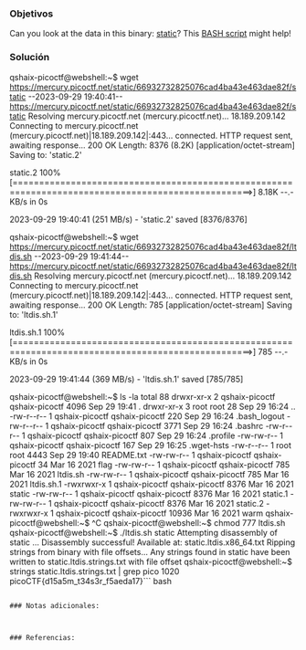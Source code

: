 ### Objetivos 
Can you look at the data in this binary: [static](https://mercury.picoctf.net/static/66932732825076cad4ba43e463dae82f/static)? This [BASH script](https://mercury.picoctf.net/static/66932732825076cad4ba43e463dae82f/ltdis.sh) might help!

### Solución 

qshaix-picoctf@webshell:~$ wget https://mercury.picoctf.net/static/66932732825076cad4ba43e463dae82f/static
--2023-09-29 19:40:41--  https://mercury.picoctf.net/static/66932732825076cad4ba43e463dae82f/static
Resolving mercury.picoctf.net (mercury.picoctf.net)... 18.189.209.142
Connecting to mercury.picoctf.net (mercury.picoctf.net)|18.189.209.142|:443... connected.
HTTP request sent, awaiting response... 200 OK
Length: 8376 (8.2K) [application/octet-stream]
Saving to: 'static.2'

static.2                                       100%[===================================================================================================>]   8.18K  --.-KB/s    in 0s      

2023-09-29 19:40:41 (251 MB/s) - 'static.2' saved [8376/8376]

qshaix-picoctf@webshell:~$ wget https://mercury.picoctf.net/static/66932732825076cad4ba43e463dae82f/ltdis.sh
--2023-09-29 19:41:44--  https://mercury.picoctf.net/static/66932732825076cad4ba43e463dae82f/ltdis.sh
Resolving mercury.picoctf.net (mercury.picoctf.net)... 18.189.209.142
Connecting to mercury.picoctf.net (mercury.picoctf.net)|18.189.209.142|:443... connected.
HTTP request sent, awaiting response... 200 OK
Length: 785 [application/octet-stream]
Saving to: 'ltdis.sh.1'

ltdis.sh.1                                     100%[===================================================================================================>]     785  --.-KB/s    in 0s      

2023-09-29 19:41:44 (369 MB/s) - 'ltdis.sh.1' saved [785/785]

qshaix-picoctf@webshell:~$ ls -la
total 88
drwxr-xr-x 2 qshaix-picoctf qshaix-picoctf  4096 Sep 29 19:41 .
drwxr-xr-x 3 root           root              28 Sep 29 16:24 ..
-rw-r--r-- 1 qshaix-picoctf qshaix-picoctf   220 Sep 29 16:24 .bash_logout
-rw-r--r-- 1 qshaix-picoctf qshaix-picoctf  3771 Sep 29 16:24 .bashrc
-rw-r--r-- 1 qshaix-picoctf qshaix-picoctf   807 Sep 29 16:24 .profile
-rw-rw-r-- 1 qshaix-picoctf qshaix-picoctf   167 Sep 29 16:25 .wget-hsts
-rw-r--r-- 1 root           root            4443 Sep 29 19:40 README.txt
-rw-rw-r-- 1 qshaix-picoctf qshaix-picoctf    34 Mar 16  2021 flag
-rw-rw-r-- 1 qshaix-picoctf qshaix-picoctf   785 Mar 16  2021 ltdis.sh
-rw-rw-r-- 1 qshaix-picoctf qshaix-picoctf   785 Mar 16  2021 ltdis.sh.1
-rwxrwxr-x 1 qshaix-picoctf qshaix-picoctf  8376 Mar 16  2021 static
-rw-rw-r-- 1 qshaix-picoctf qshaix-picoctf  8376 Mar 16  2021 static.1
-rw-rw-r-- 1 qshaix-picoctf qshaix-picoctf  8376 Mar 16  2021 static.2
-rwxrwxr-x 1 qshaix-picoctf qshaix-picoctf 10936 Mar 16  2021 warm
qshaix-picoctf@webshell:~$ ^C
qshaix-picoctf@webshell:~$ chmod 777 ltdis.sh
qshaix-picoctf@webshell:~$ ./ltdis.sh static
Attempting disassembly of static ...
Disassembly successful! Available at: static.ltdis.x86_64.txt
Ripping strings from binary with file offsets...
Any strings found in static have been written to static.ltdis.strings.txt with file offset
qshaix-picoctf@webshell:~$ strings static.ltdis.strings.txt | grep pico
   1020 picoCTF{d15a5m_t34s3r_f5aeda17}``` bash

```

### Notas adicionales:



### Referencias:
